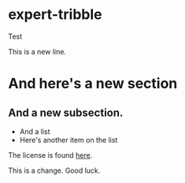 # expert-tribble
Test

This is a new line.

# And here's a new section

## And a new subsection.

* And a list
* Here's another item on the list

The license is found [here](LICENSE).

This is a change.  Good luck.